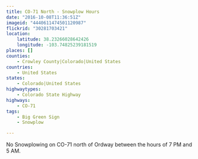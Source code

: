 ```yaml
---
title: CO-71 North - Snowplow Hours
date: "2016-10-08T11:36:51Z"
imageid: "4440611474501120987"
flickrid: "30281703421"
location:
    latitude: 38.23266028642426
    longitude: -103.74825239181519
places: []
counties:
    - Crowley County|Colorado|United States
countries:
    - United States
states:
    - Colorado|United States
highwaytypes:
    - Colorado State Highway
highways:
    - CO-71
tags:
    - Big Green Sign
    - Snowplow

---
```

No Snowplowing on CO-71 north of Ordway between the hours of 7 PM and 5 AM.  